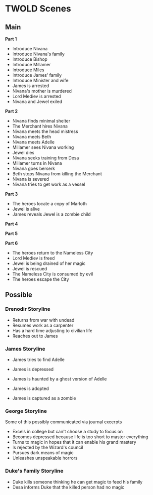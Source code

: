 # TWOLD Scenes

## Main

**Part 1**

- Introduce Nivana
- Introduce Nivana's family
- Introduce Bishop
- Introduce Millamer
- Introduce Miles
- Introduce James' family
- Introduce Minister and wife
- James is arrested
- Nivana's mother is murdered
- Lord Mediev is arrested
- Nivana and Jewel exiled

**Part 2**

- Nivana finds minimal shelter
- The Merchant hires Nivana
- Nivana meets the head mistress
- Nivana meets Beth
- Nivana meets Adelle
- Millamer sees Nivana working
- Jewel dies
- Nivana seeks training from Desa
- Millamer turns in Nivana
- Nivana goes berserk
- Beth stops Nivana from killing the Merchant
- Nivana is severed
- Nivana tries to get work as a vessel

**Part 3**

- The heroes locate a copy of Marloth
- Jewel is alive
- James reveals Jewel is a zombie child

**Part 4**

**Part 5**

**Part 6**

- The heroes return to the Nameless City
- Lord Mediev is freed
- Jewel is being drained of her magic
- Jewel is rescued
- The Nameless City is consumed by evil
- The heroes escape the City

## Possible

### Drenodir Storyline

- Returns from war with undead
- Resumes work as a carpenter
- Has a hard time adjusting to civilian life
- Reaches out to James

### James Storyline

- James tries to find Adelle
- James is depressed
- James is haunted by a ghost version of Adelle
- James is adopted

- James is captured as a zombie

### George Storyline

Some of this possibly communicated via journal excerpts

- Excels in college but can't choose a study to focus on
- Becomes depressed because life is too short to master everything
- Turns to magic in hopes that it can enable his grand mastery
- Is rejected by the Wizard's council
- Pursues dark means of magic
- Unleashes unspeakable horrors

### Duke's Family Storyline

- Duke kills someone thinking he can get magic to feed his family
- Desa informs Duke that the killed person had no magic